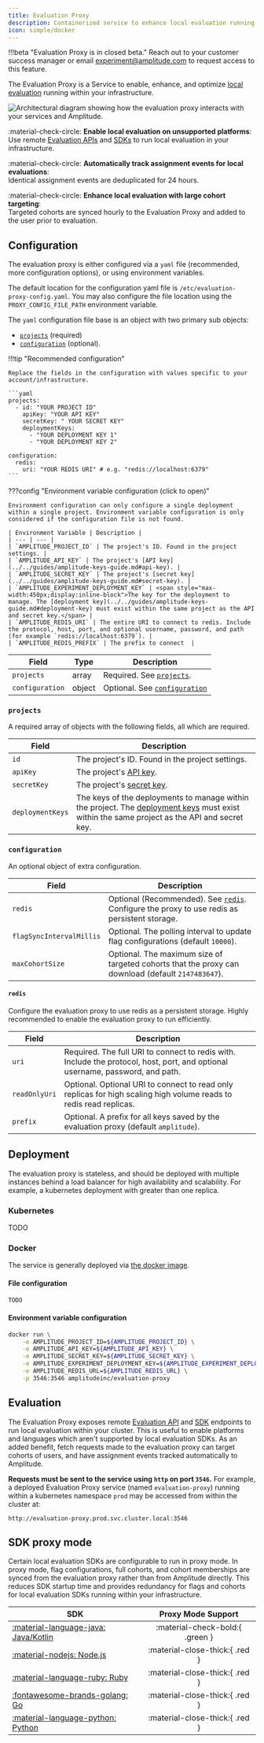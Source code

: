 ```yaml
---
title: Evaluation Proxy
description: Containerized service to enhance local evaluation running in your infrastructure.
icon: simple/docker
---
```


!!!beta "Evaluation Proxy is in closed beta."
    Reach out to your customer success manager or email [experiment@amplitude.com](mailto:experiment@amplitude.com) to request access to this feature.

The Evaluation Proxy is a Service to enable, enhance, and optimize [local evaluation](../general/evaluation/local-evaluation.md) running within your infrastructure.

![Architectural diagram showing how the evaluation proxy interacts with your services and Amplitude.](../../../assets/images/experiment/evaluation-proxy.drawio.svg)

:material-check-circle: **Enable local evaluation on unsupported platforms**:<br /> Use remote [Evaluation APIs](../apis/evaluation-api.md) and [SDKs](../index.md#sdks) to run local evaluation in your infrastructure.

:material-check-circle: **Automatically track assignment events for local evaluations**:<br /> Identical assignment events are deduplicated for 24 hours.

:material-check-circle: **Enhance local evaluation with large cohort targeting**:<br /> Targeted cohorts are synced hourly to the Evaluation Proxy and added to the user prior to evaluation.

## Configuration

The evaluation proxy is either configured via a `yaml` file (recommended, more configuration options), or using environment variables.

The default location for the configuration yaml file is `/etc/evaluation-proxy-config.yaml`. You may also configure the file location using the `PROXY_CONFIG_FILE_PATH` environment variable.

The `yaml` configuration file base is an object with two primary sub objects:

* [`projects`](#projects) (required)
* [`configuration`](#configuration-1) (optional).

!!!tip "Recommended configuration"

    Replace the fields in the configuration with values specific to your account/infrastructure.

    ```yaml
    projects:
      - id: "YOUR PROJECT ID"
        apiKey: "YOUR API KEY"
        secretKey: " YOUR SECRET KEY"
        deploymentKeys:
          - "YOUR DEPLOYMENT KEY 1"
          - "YOUR DEPLOYMENT KEY 2"

    configuration:
      redis:
        uri: "YOUR REDIS URI" # e.g. "redis://localhost:6379"
    ```

???config "Environment variable configuration (click to open)"

    Environment configuration can only configure a single deployment within a single project. Environment variable configuration is only considered if the configuration file is not found.

    | Environment Variable | Description |
    | --- | --- |
    | `AMPLITUDE_PROJECT_ID` | The project's ID. Found in the project settings. |
    | `AMPLITUDE_API_KEY` | The project's [API key](../../guides/amplitude-keys-guide.md#api-key). |
    | `AMPLITUDE_SECRET_KEY` | The project's [secret key](../../guides/amplitude-keys-guide.md#secret-key). |
    | `AMPLITUDE_EXPERIMENT_DEPLOYMENT_KEY` | <span style="max-width:450px;display:inline-block">The key for the deployment to manage. The [deployment key](../../guides/amplitude-keys-guide.md#deployment-key) must exist within the same project as the API and secret key.</span> |
    | `AMPLITUDE_REDIS_URI` | The entire URI to connect to redis. Include the protocol, host, port, and optional username, password, and path (for example `redis://localhost:6379`). |
    | `AMPLITUDE_REDIS_PREFIX` | The prefix to connect  |

| Field | Type | Description |
| --- | --- | --- |
| `projects` | array | Required. See [`projects`](#projects). |
| `configuration` | object | Optional. See [`configuration`](#configuration-1) |

### `projects`

A required array of objects with the following fields, all which are required.

| <div class="big-column">Field</div> | <div style="max-width:450px;display:inline-block">Description</div> |
| --- | --- |
| `id` | The project's ID. Found in the project settings. |
| `apiKey` | The project's [API key](../../guides/amplitude-keys-guide.md#api-key). |
| `secretKey` | The project's [secret key](../../guides/amplitude-keys-guide.md#secret-key). |
| `deploymentKeys` | The keys of the deployments to manage within the project. The [deployment keys](../../guides/amplitude-keys-guide.md#deployment-key) must exist within the same project as the API and secret key. |

### `configuration`

An optional object of extra configuration.

| <div class="big-column">Field</div> | <div style="max-width:450px;display:inline-block">Description</div> |
| --- | --- |
| `redis` | Optional (Recommended). See [`redis`](#redis). Configure the proxy to use redis as persistent storage. |
| `flagSyncIntervalMillis` | Optional. The polling interval to update flag configurations (default `10000`). |
| `maxCohortSize` | Optional. The maximum size of targeted cohorts that the proxy can download (default `2147483647`). |

#### `redis`

Configure the evaluation proxy to use redis as a persistent storage. Highly recommended to enable the evaluation proxy to run efficiently.

| <div class="big-column">Field</div> | <div style="max-width:450px;display:inline-block">Description</div> |
| --- | --- |
| `uri` | Required. The full URI to connect to redis with. Include the protocol, host, port, and optional username, password, and path. |
| `readOnlyUri` | Optional. Optional URI to connect to read only replicas for high scaling high volume reads to redis read replicas. |
| `prefix` | Optional. A prefix for all keys saved by the evaluation proxy (default `amplitude`). |

## Deployment

The evaluation proxy is stateless, and should be deployed with multiple instances behind a load balancer for high availability and scalability.
For example, a kubernetes deployment with greater than one replica.

### Kubernetes

TODO

### Docker

The service is generally deployed via [the docker image](https://hub.docker.com/r/amplitudeinc/evaluation-proxy).

#### File configuration

```dockerfile
TODO
```

#### Environment variable configuration

```bash
docker run \
    -e AMPLITUDE_PROJECT_ID=${AMPLITUDE_PROJECT_ID} \
    -e AMPLITUDE_API_KEY=${AMPLITUDE_API_KEY} \
    -e AMPLITUDE_SECRET_KEY=${AMPLITUDE_SECRET_KEY} \
    -e AMPLITUDE_EXPERIMENT_DEPLOYMENT_KEY=${AMPLITUDE_EXPERIMENT_DEPLOYMENT_KEY} \
    -e AMPLITUDE_REDIS_URL=${AMPLITUDE_REDIS_URL} \
    -p 3546:3546 amplitudeinc/evaluation-proxy
```

## Evaluation

The Evaluation Proxy exposes remote [Evaluation API](../apis/evaluation-api.md) and [SDK](../index.md#sdks) endpoints to run local evaluation within your cluster. This is useful to enable platforms and languages which aren't supported by local evaluation SDKs. As an added benefit, fetch requests made to the evaluation proxy can target cohorts of users, and have assignment events tracked automatically to Amplitude.

**Requests must be sent to the service using `http` on port `3546`.** For example, a deployed Evaluation Proxy service (named `evaluation-proxy`) running within a kubernetes namespace `prod` may be accessed from within the cluster at:

```
http://evaluation-proxy.prod.svc.cluster.local:3546
```

## SDK proxy mode

Certain local evaluation SDKs are configurable to run in proxy mode. In proxy mode, flag configurations, full cohorts, and cohort memberships are synced from the evaluation proxy rather than from Amplitude directly. This reduces SDK startup time and provides redundancy for flags and cohorts for local evaluation SDKs running within your infrastructure.

| SDK | Proxy Mode Support |
| --- |:---:|
| [:material-language-java: Java/Kotlin](../sdks/jvm-sdk.md) |  :material-check-bold:{ .green } |
| [:material-nodejs: Node.js](../sdks/nodejs-sdk.md) |  :material-close-thick:{ .red } |
| [:material-language-ruby: Ruby](../sdks/ruby-sdk.md) |  :material-close-thick:{ .red } |
| [:fontawesome-brands-golang: Go](../sdks/go-sdk.md) |  :material-close-thick:{ .red } |
| [:material-language-python: Python](../sdks/python-sdk.md) |  :material-close-thick:{ .red } |